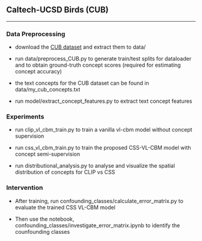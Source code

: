 
## Caltech-UCSD Birds (CUB)

---

### Data Preprocessing

- download the [CUB dataset](https://www.vision.caltech.edu/datasets/cub_200_2011/) and extract them to data/

- run data/preprocess_CUB.py to generate train/test splits for dataloader and to obtain ground-truth concept scores (required for estimating concept accuracy)

- the text concepts for the CUB dataset can be found in data/my_cub_concepts.txt

- run model/extract_concept_features.py to extract text concept features


### Experiments

- run clip_vl_cbm_train.py to train a vanilla vl-cbm model without concept supervision

- run css_vl_cbm_train.py to train the proposed CSS-VL-CBM model with concept semi-supervision

- run distributional_analysis.py to analyse and visualize the spatial distribution of concepts for CLIP vs CSS


### Intervention

- After training, run confounding_classes/calculate_error_matrix.py to evaluate the trained CSS VL-CBM model

- Then use the notebook, confounding_classes/investigate_error_matrix.ipynb to identify the counfounding classes
